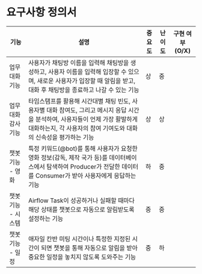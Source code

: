 # 요구사항 정의서

| 기능         | 설명                              | 중요도 | 난이도 | 구현 여부 (O/X) |
|--------------|-----------------------------------|--------|--------|-----------------|
| 업무 대화 기능      |    사용자가 채팅방 이름을 입력해 채팅방을 생성하고, 사용자 이름을 입력해 입장할 수 있으며, 새로운 사용자가 입장할 때 알림을 받고, 대화 후 채팅방을 종료하고 나갈 수 있는 기능                    |   상     |  중     |                 |
| 업무 대화 감사 기능             |       타임스탬프를 활용해 시간대별 채팅 빈도, 사용자별 대화 참여도, 그리고 메시지 응답 시간을 분석하여, 사용자들이 언제 가장 활발하게 대화하는지, 각 사용자의 참여 기여도와 대화의 신속성을 평가하는 기능                            |  상      |   상     |                 |
| 챗봇 기능 - 영화             |       특정 키워드(@bot)를 통해 사용자가 요청한 영화 정보(감독, 제작 국가 등)를 데이터베이스에서 탐색하여 Producer가 전달한 데이터를 Consumer가 받아 사용자에게 응답하는 기능                            |    하    |    중    |                 |
| 챗봇 기능 - 시스템             |    Airflow Task이 성공하거나 실패할 때마다 해당 상태를 챗봇으로 자동으로 알림받도록 설정하는 기능                               |  중      |    중    |                 |
| 챗봇 기능 - 일정             |   애자일 칸반 미팅 시간이나 특정한 지정된 시간이 되면 챗봇을 통해 자동으로 알림을 받아 중요한 일정을 놓치지 않도록 도와주는 기능                |     중   |    하   |                 |

